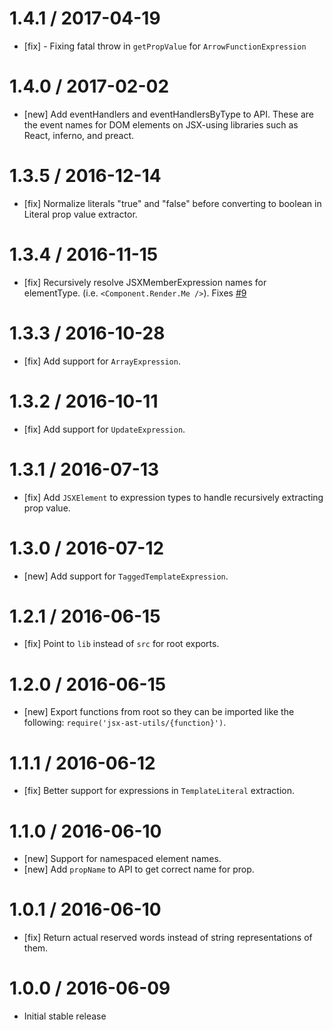 1.4.1 / 2017-04-19
==================
- [fix] - Fixing fatal throw in `getPropValue` for `ArrowFunctionExpression`


1.4.0 / 2017-02-02
==================
- [new] Add eventHandlers and eventHandlersByType to API. These are the event names for DOM elements on JSX-using libraries such as React, inferno, and preact.


1.3.5 / 2016-12-14
==================
- [fix] Normalize literals "true" and "false" before converting to boolean in Literal prop value extractor.


1.3.4 / 2016-11-15
==================
- [fix] Recursively resolve JSXMemberExpression names for elementType. (i.e. `<Component.Render.Me />`). Fixes [#9](https://github.com/evcohen/jsx-ast-utils/issues/9)


1.3.3 / 2016-10-28
==================
- [fix] Add support for `ArrayExpression`.


1.3.2 / 2016-10-11
==================
- [fix] Add support for `UpdateExpression`.


1.3.1 / 2016-07-13
==================
- [fix] Add `JSXElement` to expression types to handle recursively extracting prop value.


1.3.0 / 2016-07-12
==================
- [new] Add support for `TaggedTemplateExpression`.


1.2.1 / 2016-06-15
==================
- [fix] Point to `lib` instead of `src` for root exports.


1.2.0 / 2016-06-15
==================
- [new] Export functions from root so they can be imported like the following: `require('jsx-ast-utils/{function}')`.


1.1.1 / 2016-06-12
==================
- [fix] Better support for expressions in `TemplateLiteral` extraction.


1.1.0 / 2016-06-10
==================
- [new] Support for namespaced element names.
- [new] Add `propName` to API to get correct name for prop.


1.0.1 / 2016-06-10
==================
- [fix] Return actual reserved words instead of string representations of them.


1.0.0 / 2016-06-09
==================
- Initial stable release
